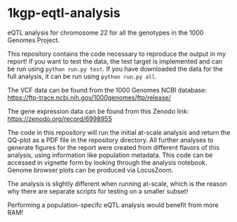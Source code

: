 # 1kgp-eqtl-analysis
eQTL analysis for chromosome 22 for all the genotypes in the 1000 Genomes Project.

This repository contains the code necessary to reproduce the output in my report! If you want to test the data, the test target is implemented and can be run using ```python run.py test```. If you have downloaded the data for the full analysis, it can be run using ```python run.py all```. 

The VCF data can be found from the 1000 Genomes NCBI database: https://ftp-trace.ncbi.nih.gov/1000genomes/ftp/release/

The gene expression data can be found from this Zenodo link: https://zenodo.org/record/6998955

The code in this repository will run the initial at-scale analysis and return the QQ-plot as a PDF file in the repository directory. All further analyses to generate figures for the report were created from different flavors of this analysis, using information like population metadata. This code can be accessed in vignette form by looking through the analysis notebook. Genome browser plots can be produced via LocusZoom.

The analysis is slightly different when running at-scale, which is the reason why there are separate scripts for testing on a smaller subset! 

Performing a population-specifc eQTL analysis would benefit from more RAM!

